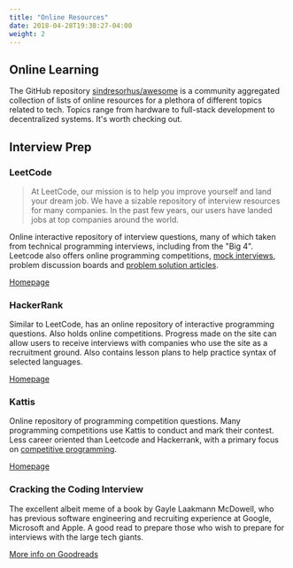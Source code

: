 ```yaml
---
title: "Online Resources"
date: 2018-04-28T19:38:27-04:00
weight: 2
---
```


## Online Learning 

The GitHub repository [sindresorhus/awesome](https://github.com/sindresorhus/awesome) is a community aggregated collection of lists of online resources for a plethora of different topics related to tech. Topics range from hardware to full-stack development to decentralized systems. It's worth checking out.

## Interview Prep 

### LeetCode

>At LeetCode, our mission is to help you improve yourself and land your dream job. We have a sizable repository of interview resources for many companies. In the past few years, our users have landed jobs at top companies around the world.

Online interactive repository of interview questions, many of which taken from technical programming interviews, including from the "Big 4". Leetcode also offers online programming competitions, [mock interviews](https://leetcode.com/mockinterview/), problem discussion boards and [problem solution articles](https://leetcode.com/articles/).
 
[Homepage](https://leetcode.com)

### HackerRank

Similar to LeetCode, has an online repository of interactive programming questions. Also holds online competitions. Progress made on the site can allow users to receive interviews with companies who use the site as a recruitment ground. Also contains lesson plans to help practice syntax of selected languages.

[Homepage](https://www.hackerrank.com)

### Kattis

Online repository of programming competition questions. Many programming competitions use Kattis to conduct and mark their contest. Less career oriented than Leetcode and Hackerrank, with a primary focus on [competitive programming](/student-life/student-groups/#cpc-competitive-programming-club).

[Homepage](https://open.kattis.com)

### Cracking the Coding Interview

The excellent albeit meme of a book by Gayle Laakmann McDowell, who has previous software engineering and recruiting experience at Google, Microsoft and Apple. A good read to prepare those who wish to prepare for interviews with the large tech giants.

[More info on Goodreads](https://www.goodreads.com/book/show/25707092-cracking-the-coding-interview?rating=3)

